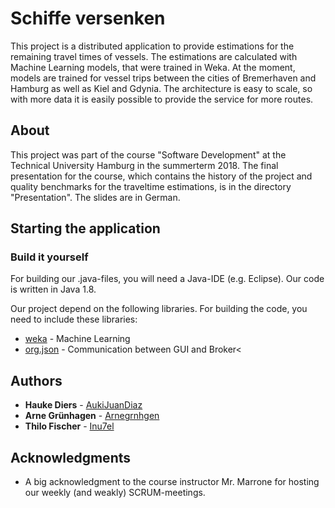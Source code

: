 # Schiffe versenken 

This project is a distributed application to provide estimations for the remaining travel times of vessels.
The estimations are calculated with Machine Learning models, that were trained in Weka.
At the moment, models are trained for vessel trips between the cities of Bremerhaven and Hamburg as well as Kiel and Gdynia.
The architecture is easy to scale, so with more data it is easily possible to provide the service for more routes.

## About

This project was part of the course "Software Development" at the Technical University Hamburg in the summerterm 2018. 
The final presentation for the course, which contains the history of the project and quality benchmarks for the traveltime estimations, is in the directory "Presentation". The slides are in German. 


## Starting the application

### Build it yourself

For building our .java-files, you will need a Java-IDE (e.g. Eclipse). Our code is written in Java 1.8.

Our project depend on the following libraries. For building the code, you need to include these libraries:

* [weka](https://www.cs.waikato.ac.nz/ml/weka/) - Machine Learning
* [org.json](https://mvnrepository.com/artifact/org.json/json) - Communication between GUI and Broker<

## Authors

* **Hauke Diers** - [AukiJuanDiaz](https://github.com/AukiJuanDiaz)
* **Arne Grünhagen** - [Arnegrnhgen](https://github.com/Arnegrnhgen)
* **Thilo Fischer** - [Inu7el](https://github.com/Inu7el)


## Acknowledgments

* A big acknowledgment to the course instructor Mr. Marrone for hosting our weekly (and weakly) SCRUM-meetings. 
